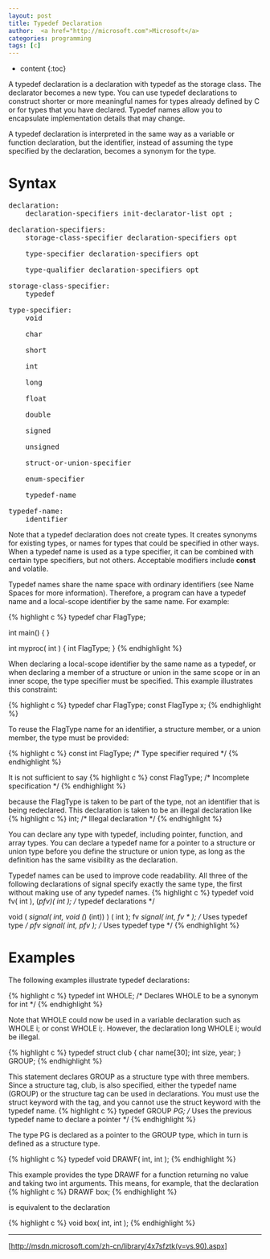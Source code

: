 ```yaml
---
layout: post
title: Typedef Declaration
author:  <a href="http://microsoft.com">Microsoft</a>
categories: programming
tags: [c]
---
```


* content
{:toc}

A typedef declaration is a declaration with typedef as the storage class. The declarator becomes a new type. You can use typedef declarations to construct shorter or more meaningful names for types already defined by C or for types that you have declared. Typedef names allow you to encapsulate implementation details that may change.

A typedef declaration is interpreted in the same way as a variable or function declaration, but the identifier, instead of assuming the type specified by the declaration, becomes a synonym for the type.

# Syntax
<pre>
declaration:
    declaration-specifiers init-declarator-list opt ;

declaration-specifiers:
    storage-class-specifier declaration-specifiers opt

    type-specifier declaration-specifiers opt

    type-qualifier declaration-specifiers opt

storage-class-specifier:
    typedef

type-specifier:
    void

    char

    short

    int

    long

    float

    double

    signed

    unsigned

    struct-or-union-specifier

    enum-specifier

    typedef-name

typedef-name:
    identifier
</pre>

Note that a typedef declaration does not create types. It creates synonyms for existing types, or names for types that could be specified in other ways. When a typedef name is used as a type specifier, it can be combined with certain type specifiers, but not others. Acceptable modifiers include __const__ and volatile.

Typedef names share the name space with ordinary identifiers (see Name Spaces for more information). Therefore, a program can have a typedef name and a local-scope identifier by the same name. For example:

{% highlight c %}
typedef char FlagType;

int main()
{
}

int myproc( int )
{
    int FlagType;
}
{% endhighlight %}

When declaring a local-scope identifier by the same name as a typedef, or when declaring a member of a structure or union in the same scope or in an inner scope, the type specifier must be specified. This example illustrates this constraint:

{% highlight c %}
typedef char FlagType;
const FlagType x;
{% endhighlight %}


To reuse the FlagType name for an identifier, a structure member, or a union member, the type must be provided:

{% highlight c %}
const int FlagType;  /* Type specifier required */
{% endhighlight %}

It is not sufficient to say
{% highlight c %}
const FlagType;      /* Incomplete specification */
{% endhighlight %}

because the FlagType is taken to be part of the type, not an identifier that is being redeclared. This declaration is taken to be an illegal declaration like
{% highlight c %}
int;  /* Illegal declaration */
{% endhighlight %}

You can declare any type with typedef, including pointer, function, and array types. You can declare a typedef name for a pointer to a structure or union type before you define the structure or union type, as long as the definition has the same visibility as the declaration.

Typedef names can be used to improve code readability. All three of the following declarations of signal specify exactly the same type, the first without making use of any typedef names.
{% highlight c %}
typedef void fv( int ), (*pfv)( int );  /* typedef declarations */

void ( *signal( int, void (*) (int)) ) ( int );
fv *signal( int, fv * );   /* Uses typedef type */
pfv signal( int, pfv );    /* Uses typedef type */
{% endhighlight %}

# Examples

The following examples illustrate typedef declarations:

{% highlight c %}
 typedef int WHOLE; /* Declares WHOLE to be a synonym for int */
{% endhighlight %}

Note that WHOLE could now be used in a variable declaration such as WHOLE i; or const WHOLE i;. However, the declaration long WHOLE i; would be illegal.

{% highlight c %}
typedef struct club 
{
    char name[30];
    int size, year;
} GROUP;
{% endhighlight %}

This statement declares GROUP as a structure type with three members. Since a structure tag, club, is also specified, either the typedef name (GROUP) or the structure tag can be used in declarations. You must use the struct keyword with the tag, and you cannot use the struct keyword with the typedef name.
{% highlight c %}
typedef GROUP *PG; /* Uses the previous typedef name 
                      to declare a pointer            */
{% endhighlight %}

The type PG is declared as a pointer to the GROUP type, which in turn is defined as a structure type.

{% highlight c %}
 typedef void DRAWF( int, int );
{% endhighlight %}

This example provides the type DRAWF for a function returning no value and taking two int arguments. This means, for example, that the declaration
{% highlight c %}
 DRAWF box; 
{% endhighlight %}

is equivalent to the declaration

{% highlight c %}
 void box( int, int );
{% endhighlight %}

----
[http://msdn.microsoft.com/zh-cn/library/4x7sfztk(v=vs.90).aspx]


 
